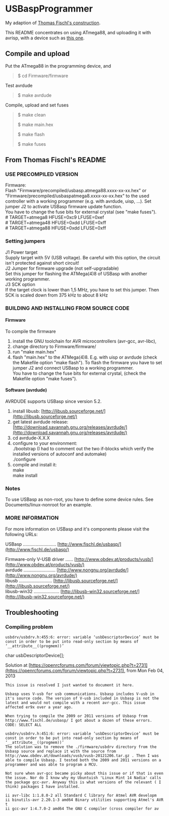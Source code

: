 # USBaspProgrammer

My adaption of [Thomas Fischl's construction](https://www.fischl.de/usbasp/).  

This README concentrates on using ATmega88, and uploading it with avrisp, with a device such as [this one](https://github.com/jonsag/ardAVRProgrammer).  

## Compile and upload

Put the ATmega88 in the programming device, and  

>$ cd Firmware/firmware

Test avrdude  

>$ make avrdude

Compile, upload and set fuses  

>$ make clean
>
>$ make main.hex
>
>$ make flash
>
>$ make fuses

## From Thomas Fischl's README

### USE PRECOMPILED VERSION  

Firmware:  
Flash "Firmware/precompiled/usbasp.atmega88.xxxx-xx-xx.hex" or "Firmware/precompiled/usbaspatmega8.xxxx-xx-xx.hex" to the used controller with a working programmer (e.g. with avrdude, uisp, ...). Set jumper J2 to activate USBasp firmware update function.  
You have to change the fuse bits for external crystal (see "make fuses").  
\# TARGET=atmega8    HFUSE=0xc9  LFUSE=0xef  
\# TARGET=atmega48   HFUSE=0xdd  LFUSE=0xff  
\# TARGET=atmega88   HFUSE=0xdd  LFUSE=0xff  

### Setting jumpers

J1 Power target  
    Supply target with 5V (USB voltage). Be careful with this option, the circuit isn't protected against short circuit!  
J2 Jumper for firmware upgrade (not self-upgradable)  
    Set this jumper for flashing the ATMega(4)8 of USBasp with another working programmer.  
J3 SCK option  
    If the target clock is lower than 1,5 MHz, you have to set this jumper. Then SCK is scaled down from 375 kHz to about 8 kHz  

### BUILDING AND INSTALLING FROM SOURCE CODE

#### Firmware

To compile the firmware  

1. install the GNU toolchain for AVR microcontrollers (avr-gcc, avr-libc),  
2. change directory to Firmware/firmware/  
3. run "make main.hex"  
4. flash "main.hex" to the ATMega(4)8. E.g. with uisp or avrdude (check the Makefile option "make flash"). To flash the firmware you have to set jumper J2 and connect USBasp to a working programmer.  
 You have to change the fuse bits for external crystal, (check the Makefile option "make fuses").  

#### Software (avrdude)

AVRDUDE supports USBasp since version 5.2.  

1. install libusb: [http://libusb.sourceforge.net/](http://libusb.sourceforge.net/)  
2. get latest avrdude release: [http://download.savannah.gnu.org/releases/avrdude/](http://download.savannah.gnu.org/releases/avrdude/)  
3. cd avrdude-X.X.X  
4. configure to your environment:  
./bootstrap (I had to comment out the two if-blocks which verify the installed versions of autoconf and automake)  
./configure  
5. compile and install it:  
make  
make install  

### Notes

To use USBasp as non-root, you have to define some device rules. See Documents/linux-nonroot for an example.  

### MORE INFORMATION

For more information on USBasp and it's components please visit the following URLs:  

USBasp .......................... [http://www.fischl.de/usbasp/](http://www.fischl.de/usbasp/)  
  
Firmware-only V-USB driver ...... [http://www.obdev.at/products/vusb/](http://www.obdev.at/products/vusb/)  
avrdude ......................... [http://www.nongnu.org/avrdude/](http://www.nongnu.org/avrdude/)  
libusb .......................... [http://libusb.sourceforge.net/](http://libusb.sourceforge.net/)  
libusb-win32 .................... [http://libusb-win32.sourceforge.net/](http://libusb-win32.sourceforge.net/)  

## Troubleshooting

### Compiling problem

    usbdrv/usbdrv.h:455:6: error: variable ‘usbDescriptorDevice’ must be const in order to be put into read-only section by means of ‘__attribute__((progmem))’
 char usbDescriptorDevice[];

Solution at [https://openrcforums.com/forum/viewtopic.php?t=2731](https://openrcforums.com/forum/viewtopic.php?t=2731), from Mon Feb 04, 2013  

    This issue is resolved I just wanted to document it here.

    Usbasp uses V-usb for usb communications. Usbasp includes V-usb in it's source code. The version of V-usb included in Usbasp is not the latest and would not compile with a recent avr-gcc. This issue affected er9x over a year ago.

    When trying to compile the 2009 or 2011 versions of Usbasp from http://www.fischl.de/usbasp/ I got about a dozen of these errors.
    CODE: SELECT ALL

    usbdrv/usbdrv.h:451:6: error: variable ‘usbDescriptorDevice’ must be const in order to be put into read-only section by means of ‘__attribute__((progmem))’
    The solution was to remove the ./firmware/usbdrv directory from the Usbasp source and replace it with the source from http://www.obdev.at/downloads/vusb/vusb-20121206.tar.gz . Then I was able to compile Usbasp. I tested both the 2009 and 2011 versions on a programmer and was able to program a MCU.

    Not sure when avr-gcc became picky about this issue or if that is even the issue. Nor do I know why my Ubuntuish 'Linux Mint 14 Nadia' calls the package gcc-avr. Anyway this is what versions of the relevant ( I think) packages I have installed.

    ii avr-libc 1:1.8.0-2 all Standard C library for Atmel AVR developm
    ii binutils-avr 2.20.1-3 amd64 Binary utilities supporting Atmel's AVR t
    ii gcc-avr 1:4.7.0-2 amd64 The GNU C compiler (cross compiler for av